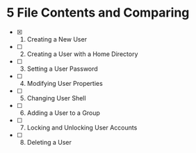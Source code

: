 # 5 File Contents and Comparing

- [x] 1. Creating a New User  
- [ ] 2. Creating a User with a Home Directory  
- [ ] 3. Setting a User Password  
- [ ] 4. Modifying User Properties  
- [ ] 5. Changing User Shell  
- [ ] 6. Adding a User to a Group  
- [ ] 7. Locking and Unlocking User Accounts 
- [ ] 8. Deleting a User  
